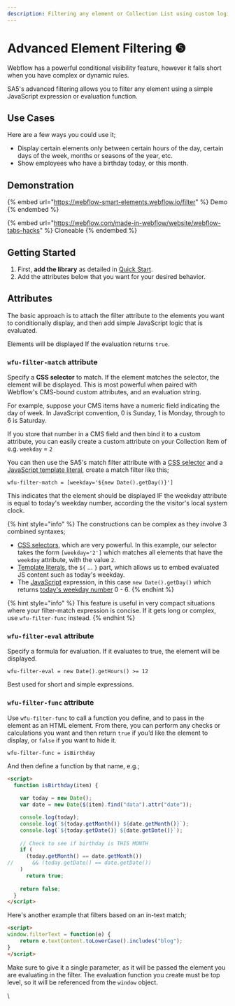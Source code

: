 ```yaml
---
description: Filtering any element or Collection List using custom logic.
---
```


# Advanced Element Filtering ❺

Webflow has a powerful conditional visibility feature, however it falls short when you have complex or dynamic rules.&#x20;

SA5's advanced filtering allows you to filter any element using a simple JavaScript expression or evaluation function.

## Use Cases

Here are a few ways you could use it;&#x20;

* Display certain elements only between certain hours of the day, certain days of the week, months or seasons of the year, etc.&#x20;
* Show employees who have a birthday today, or this month.&#x20;

## Demonstration <a href="#usage-notes" id="usage-notes"></a>

{% embed url="https://webflow-smart-elements.webflow.io/filter" %}
Demo
{% endembed %}

{% embed url="https://webflow.com/made-in-webflow/website/webflow-tabs-hacks" %}
Cloneable
{% endembed %}

## Getting Started  <a href="#getting-started-nocode" id="getting-started-nocode"></a>

1. First, **add the library** as detailed in [Quick Start](../quick-start.md).&#x20;
2. Add the attributes below that you want for your desired behavior.&#x20;

## Attributes

The basic approach is to attach the filter attribute to the elements you want to conditionally display, and then add simple JavaScript logic that is evaluated.&#x20;

Elements will be displayed If the evaluation returns `true`.

### `wfu-filter-match` attribute

Specify a **CSS selector** to match. If the element matches the selector, the element will be displayed. This is most powerful when paired with Webflow's CMS-bound custom attributes, and an evaluation string.&#x20;

For example, suppose your CMS items have a numeric field indicating the day of week. In JavaScript convention, 0 is Sunday, 1 is Monday, through to 6 is Saturday.&#x20;

If you store that number in a CMS field and then bind it to a custom attribute, you can easily create a custom attribute on your Collection Item of e.g. `weekday` = `2`&#x20;

You can then use the SA5's match filter attribute with a [CSS selector](https://developer.mozilla.org/en-US/docs/Web/CSS/CSS\_selectors) and a [JavaScript template literal](https://developer.mozilla.org/en-US/docs/Web/JavaScript/Reference/Template\_literals), create a match filter like this;&#x20;

```
wfu-filter-match = [weekday='${new Date().getDay()}']
```

This indicates that the element should be displayed IF the weekday attribute is equal to today's weekday number, according the the visitor's local system clock.&#x20;

{% hint style="info" %}
The constructions can be complex as they involve 3 combined syntaxes;&#x20;

* [CSS selectors](https://developer.mozilla.org/en-US/docs/Web/CSS/CSS\_selectors), which are very powerful. In this example, our selector takes the form `[weekday='2']` which matches all elements that have the `weekday` attribute, with the value `2`.&#x20;
* [Template literals](https://developer.mozilla.org/en-US/docs/Web/JavaScript/Reference/Template\_literals), the `${` ... `}` part, which allows us to embed evaluated JS content such as today's weekday.
* The [JavaScript](https://developer.mozilla.org/en-US/docs/Web/JavaScript) expression, in this case `new Date().getDay()` which returns [today's weekday number](https://developer.mozilla.org/en-US/docs/Web/JavaScript/Reference/Global\_Objects/Date/getDay) 0 - 6. &#x20;
{% endhint %}

{% hint style="info" %}
This feature is useful in very compact situations where your filter-match expression is concise. If it gets long or complex, use `wfu-filter-func` instead.&#x20;
{% endhint %}

### `wfu-filter-eval` attribute <a href="#wfu-filter-attribute" id="wfu-filter-attribute"></a>

Specify a formula for evaluation. If it evaluates to true, the element will be displayed.

```
wfu-filter-eval = new Date().getHours() >= 12
```

Best used for short and simple expressions.

### `wfu-filter-func` attribute <a href="#wfu-filter-func-attribute" id="wfu-filter-func-attribute"></a>

Use `wfu-filter-func` to call a function you define, and to pass in the element as an HTML element. From there, you can perform any checks or calculations you want and then return `true` if you’d like the element to display, or `false` if you want to hide it.

```
wfu-filter-func = isBirthday
```

And then define a function by that name, e.g.;&#x20;

```html
<script>
  function isBirthday(item) {
    
    var today = new Date();
    var date = new Date($(item).find("data").attr("date")); 

    console.log(today);
    console.log(`${today.getMonth()} ${date.getMonth()}`);
    console.log(`${today.getDate()} ${date.getDate()}`);
    
    // Check to see if birthday is THIS MONTH 
    if (
      (today.getMonth() == date.getMonth())
//      && (today.getDate() == date.getDate())
    )
      return true;
   
    return false;
  }
</script>
```

Here's another example that filters based on an in-text match;

```html
<script>
window.filterText = function(e) {
    return e.textContent.toLowerCase().includes("blog"); 
}
</script>
```

Make sure to give it a single parameter, as it will be passed the element you are evaluating in the filter. The evaluation function you create must be top level, so it will be referenced from the `window` object. &#x20;



\
